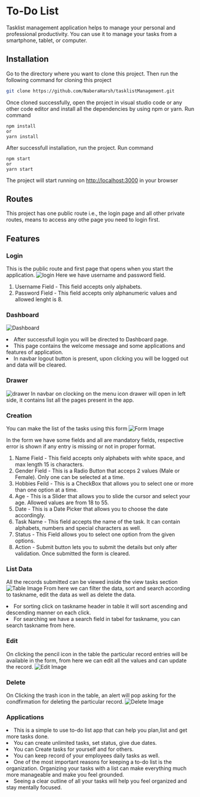 # To-Do List 

Tasklist management application helps to manage your personal and professional productivity. You can use it to manage your tasks from a smartphone, tablet, or computer.

## Installation

Go to the directory where you want to clone this project. Then run the following command for cloning this project
```bash
git clone https://github.com/NaberaHarsh/tasklistManagement.git
```
Once cloned successfully, open the project in visual studio code or any other code editor and install all the dependencies by using npm or yarn. Run command
```
npm install
or
yarn install
```
After successfull installation, run the project. Run command
```
npm start
or
yarn start
```
The project will start running on [http://localhost:3000](http://localhost:3000/) in your browser

## Routes
This project has one public route i.e., the login page and all other private routes, means to access any othe page you need to login first.

## Features
### Login
This is the public route and first page that opens when you start the application. ![login](https://github.com/NaberaHarsh/tasklistManagement/blob/master/public/assets/images/login.png)
Here we have username and password field.
1. Username Field - This field accepts only alphabets.
2. Password Field - This field accepts only alphanumeric values and allowed lenght is 8.

### Dashboard
![Dashboard](https://github.com/NaberaHarsh/tasklistManagement/blob/master/public/assets/images/dashboard.png)
<li> After successfull login you will be directed to Dashboard page.
<li> This page contains the welcome message and some applications and features of application.
<li> In navbar logout button is present, upon clicking you will be logged out and data will be cleared.
  
### Drawer
![drawer](https://github.com/NaberaHarsh/tasklistManagement/blob/master/public/assets/images/drawer.png)
In navbar on clocking on the menu icon drawer will open in left side, it contains list all the pages present in the app.

### Creation 
You can make the list of the tasks using this form 
![Form Image](https://github.com/NaberaHarsh/tasklistManagement/blob/master/public/assets/images/createtask.png)

In the form we have some fields and all are mandatory fields, respective error is shown if any entry is missing or not in proper format.
1. Name Field - This field accepts only alphabets with white space, and max length 15 is characters.
2. Gender Field - This is a Radio Button that acceps 2 values (Male or Female). Only one can be selected at a time.
3. Hobbies Feild - This is a CheckBox that allows you to select one or more than one option at a time.
4. Age - This is a Slider that allows you to slide the cursor and select your age. Allowed values are from 18 to 55.
5. Date - This is a Date Picker that allows you to choose the date accordingly.
6. Task Name  - This field accepts the name of the task. It can contain alphabets, numbers and special characters as well.
7. Status - This Field allows you to select one option from the given options. 
8. Action - Submit button lets you to submit the details but only after validation. Once submitted the form is cleared.

### List Data
All the records submitted can be viewed inside the view tasks section ![Table Image](https://github.com/NaberaHarsh/tasklistManagement/blob/master/public/assets/images/table.png)
From here we can filter the data, sort and search according to taskname, edit the data as well as delete the data.
<li> For sorting click on taskname header in table it will sort ascending and descending manner on each click.
<li> For searching we have a search field in tabel for taskname, you can search taskname from here.

### Edit
On clicking the pencil icon in the table the particular record entries will be available in the form, from here we can edit all the values and can update the record.
![Edit Image](https://github.com/NaberaHarsh/tasklistManagement/blob/master/public/assets/images/edittask.png)

### Delete
On Clicking the trash icon in the table, an alert will pop asking for the condfirmation for deleting the particular record.
![Delete Image](https://github.com/NaberaHarsh/tasklistManagement/blob/master/public/assets/images/delete.png)

### Applications
<li>This is a simple to use to-do list app that can help you plan,list and get more tasks done.
<li>You can create unlimited tasks, set status, give due dates.
<li>You can Create tasks for yourself and for others.
<li>You can keep record of your employees daily tasks as well.
<li>One of the most important reasons for keeping a to-do list is the organization. Organizing your tasks with a list can make everything much more manageable and make you feel       grounded.
<li>Seeing a clear outline of all your tasks will help you feel organized and stay mentally focused.


